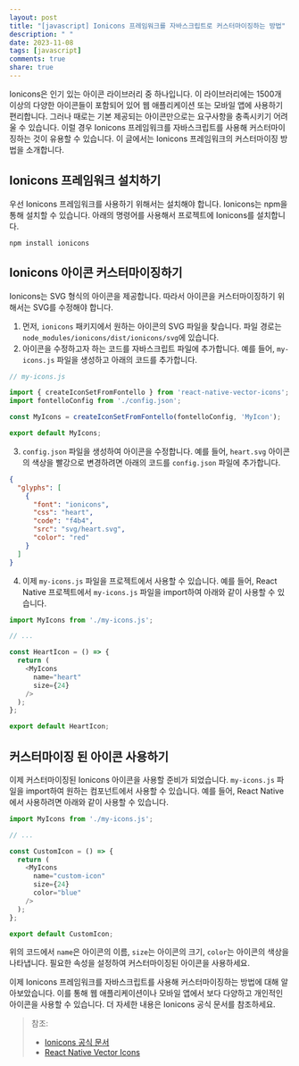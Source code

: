 ```yaml
---
layout: post
title: "[javascript] Ionicons 프레임워크를 자바스크립트로 커스터마이징하는 방법"
description: " "
date: 2023-11-08
tags: [javascript]
comments: true
share: true
---
```


Ionicons은 인기 있는 아이콘 라이브러리 중 하나입니다. 이 라이브러리에는 1500개 이상의 다양한 아이콘들이 포함되어 있어 웹 애플리케이션 또는 모바일 앱에 사용하기 편리합니다. 그러나 때로는 기본 제공되는 아이콘만으로는 요구사항을 충족시키기 어려울 수 있습니다. 이럴 경우 Ionicons 프레임워크를 자바스크립트를 사용해 커스터마이징하는 것이 유용할 수 있습니다. 이 글에서는 Ionicons 프레임워크의 커스터마이징 방법을 소개합니다.

## Ionicons 프레임워크 설치하기

우선 Ionicons 프레임워크를 사용하기 위해서는 설치해야 합니다. Ionicons는 npm을 통해 설치할 수 있습니다. 아래의 명령어를 사용해서 프로젝트에 Ionicons를 설치합니다.

```shell
npm install ionicons
```

## Ionicons 아이콘 커스터마이징하기

Ionicons는 SVG 형식의 아이콘을 제공합니다. 따라서 아이콘을 커스터마이징하기 위해서는 SVG를 수정해야 합니다. 

1. 먼저, `ionicons` 패키지에서 원하는 아이콘의 SVG 파일을 찾습니다. 파일 경로는 `node_modules/ionicons/dist/ionicons/svg`에 있습니다.
2. 아이콘을 수정하고자 하는 코드를 자바스크립트 파일에 추가합니다. 예를 들어, `my-icons.js` 파일을 생성하고 아래의 코드를 추가합니다.

```javascript
// my-icons.js

import { createIconSetFromFontello } from 'react-native-vector-icons';
import fontelloConfig from './config.json';

const MyIcons = createIconSetFromFontello(fontelloConfig, 'MyIcon');

export default MyIcons;
```

3. `config.json` 파일을 생성하여 아이콘을 수정합니다. 예를 들어, `heart.svg` 아이콘의 색상을 빨강으로 변경하려면 아래의 코드를 `config.json` 파일에 추가합니다.

```json
{
  "glyphs": [
    {
      "font": "ionicons",
      "css": "heart",
      "code": "f4b4",
      "src": "svg/heart.svg",
      "color": "red"
    }
  ]
}
```

4. 이제 `my-icons.js` 파일을 프로젝트에서 사용할 수 있습니다. 예를 들어, React Native 프로젝트에서 `my-icons.js` 파일을 import하여 아래와 같이 사용할 수 있습니다.

```javascript
import MyIcons from './my-icons.js';

// ...

const HeartIcon = () => {
  return (
    <MyIcons
      name="heart"
      size={24}
    />
  );
};

export default HeartIcon;
```

## 커스터마이징 된 아이콘 사용하기

이제 커스터마이징된 Ionicons 아이콘을 사용할 준비가 되었습니다. `my-icons.js` 파일을 import하여 원하는 컴포넌트에서 사용할 수 있습니다. 예를 들어, React Native에서 사용하려면 아래와 같이 사용할 수 있습니다.

```javascript
import MyIcons from './my-icons.js';

// ...

const CustomIcon = () => {
  return (
    <MyIcons
      name="custom-icon"
      size={24}
      color="blue"
    />
  );
};

export default CustomIcon;
```

위의 코드에서 `name`은 아이콘의 이름, `size`는 아이콘의 크기, `color`는 아이콘의 색상을 나타냅니다. 필요한 속성을 설정하여 커스터마이징된 아이콘을 사용하세요.

이제 Ionicons 프레임워크를 자바스크립트를 사용해 커스터마이징하는 방법에 대해 알아보았습니다. 이를 통해 웹 애플리케이션이나 모바일 앱에서 보다 다양하고 개인적인 아이콘을 사용할 수 있습니다. 더 자세한 내용은 Ionicons 공식 문서를 참조하세요.

> 참조:
> - [Ionicons 공식 문서](https://ionic.io/ionicons)
> - [React Native Vector Icons](https://github.com/oblador/react-native-vector-icons)